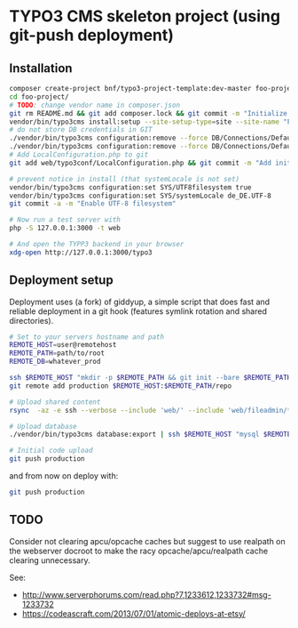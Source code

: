 # TYPO3 CMS skeleton project (using git-push deployment)

## Installation

```sh
composer create-project bnf/typo3-project-template:dev-master foo-project --keep-vcs
cd foo-project/
# TODO: change vendor name in composer.json
git rm README.md && git add composer.lock && git commit -m "Initialize foo-project"
vendor/bin/typo3cms install:setup --site-setup-type=site --site-name "Foo Site"
# do not store DB credentials in GIT
./vendor/bin/typo3cms configuration:remove --force DB/Connections/Default/user
./vendor/bin/typo3cms configuration:remove --force DB/Connections/Default/password
# Add LocalConfiguration.php to git
git add web/typo3conf/LocalConfiguration.php && git commit -m "Add initial configuration"

# prevent notice in install (that systemLocale is not set)
vendor/bin/typo3cms configuration:set SYS/UTF8filesystem true
vendor/bin/typo3cms configuration:set SYS/systemLocale de_DE.UTF-8
git commit -a -m "Enable UTF-8 filesystem"

# Now run a test server with
php -S 127.0.0.1:3000 -t web

# And open the TYPP3 backend in your browser
xdg-open http://127.0.0.1:3000/typo3
```

## Deployment setup

Deployment uses (a fork) of giddyup, a simple script that does fast
and reliable deployment in a git hook (features symlink rotation and shared directories).

```sh
# Set to your servers hostname and path
REMOTE_HOST=user@remotehost
REMOTE_PATH=path/to/root
REMOTE_DB=whatever_prod

ssh $REMOTE_HOST "mkdir -p $REMOTE_PATH && git init --bare $REMOTE_PATH/repo && curl -s https://raw.githubusercontent.com/bnf/giddyup/master/update-hook > $REMOTE_PATH/repo/hooks/update && chmod +x $REMOTE_PATH/repo/hooks/update"
git remote add production $REMOTE_HOST:$REMOTE_PATH/repo

# Upload shared content
rsync  -az -e ssh --verbose --include 'web/' --include 'web/fileadmin/***' --include='web/uploads/***' --include='web/typo3conf/' --include='web/typo3conf/l10n/' --include='web/typo3conf/l10n/***'  --exclude='*' ./ $REMOTE_HOST:$REMOTE_PATH/shared/

# Upload database
./vendor/bin/typo3cms database:export | ssh $REMOTE_HOST "mysql $REMOTE_DB"

# Initial code upload
git push production
```

and from now on deploy with:

```sh
git push production
```

## TODO

Consider not clearing apcu/opcache caches but suggest to use realpath on the
webserver docroot to make the racy opcache/apcu/realpath cache clearing unnecessary.

See:

 - http://www.serverphorums.com/read.php?7,1233612,1233732#msg-1233732
 - https://codeascraft.com/2013/07/01/atomic-deploys-at-etsy/
